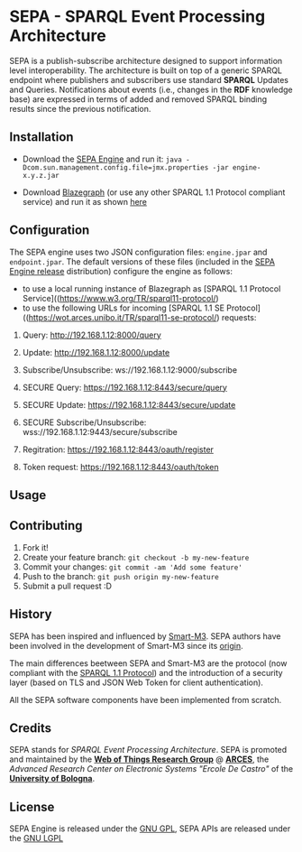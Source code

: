 # SEPA - SPARQL Event Processing Architecture

SEPA is a publish-subscribe architecture designed to support information level interoperability. The architecture is built on top of a generic SPARQL endpoint where publishers and subscribers use standard **SPARQL** Updates and Queries. Notifications about events (i.e., changes in the **RDF** knowledge base) are expressed in terms of added and removed SPARQL binding results since the previous notification.

## Installation

- Download the [SEPA Engine](https://github.com/arces-wot/SEPA/releases/download/0.7.0/engine-0.7.0.rar) and run it: `java -Dcom.sun.management.config.file=jmx.properties -jar engine-x.y.z.jar`

- Download [Blazegraph](https://sourceforge.net/projects/bigdata/files/latest/download) (or use any other SPARQL 1.1 Protocol compliant service) and run it as shown [here](https://wiki.blazegraph.com/wiki/index.php/Quick_Start) 

## Configuration

The SEPA engine uses two JSON configuration files: `engine.jpar` and `endpoint.jpar`. The default versions of these files (included in the   [SEPA Engine release](https://github.com/arces-wot/SEPA/releases/download/0.7.0/engine-0.7.0.rar) distribution) configure the engine as follows:
- to use a local running instance of Blazegraph as [SPARQL 1.1 Protocol Service]((https://www.w3.org/TR/sparql11-protocol/)
- to use the following URLs for incoming [SPARQL 1.1 SE Protocol]((https://wot.arces.unibo.it/TR/sparql11-se-protocol/) requests:

1. Query: http://192.168.1.12:8000/query
2. Update: http://192.168.1.12:8000/update
3. Subscribe/Unsubscribe: ws://192.168.1.12:9000/subscribe

4. SECURE Query: https://192.168.1.12:8443/secure/query
5. SECURE Update: https://192.168.1.12:8443/secure/update
6. SECURE Subscribe/Unsubscribe: wss://192.168.1.12:9443/secure/subscribe 

7. Regitration: https://192.168.1.12:8443/oauth/register
8. Token request: https://192.168.1.12:8443/oauth/token

## Usage

## Contributing

1. Fork it!
2. Create your feature branch: `git checkout -b my-new-feature`
3. Commit your changes: `git commit -am 'Add some feature'`
4. Push to the branch: `git push origin my-new-feature`
5. Submit a pull request :D

## History

SEPA has been inspired and influenced by [Smart-M3](https://sourceforge.net/projects/smart-m3/). SEPA authors have been involved in the development of Smart-M3 since its [origin](https://artemis-ia.eu/project/4-sofia.html). 

The main differences beetween SEPA and Smart-M3 are the protocol (now compliant with the [SPARQL 1.1 Protocol](https://www.w3.org/TR/sparql11-protocol/)) and the introduction of a security layer (based on TLS and JSON Web Token for client authentication). 

All the SEPA software components have been implemented from scratch.

## Credits

SEPA stands for *SPARQL Event Processing Architecture*. SEPA is promoted and maintained by the [**Web of Things Research Group**](http://wot.arces.unibo.it) @ [**ARCES**](http://www.arces.unibo.it), the *Advanced Research Center on Electronic Systems "Ercole De Castro"* of the [**University of Bologna**](http://www.unibo.it).

## License

SEPA Engine is released under the [GNU GPL](https://github.com/arces-wot/SEPA/blob/master/engine/LICENSE), SEPA APIs are released under the  [GNU LGPL](https://github.com/arces-wot/SEPA/blob/master/client-api/LICENSE)
